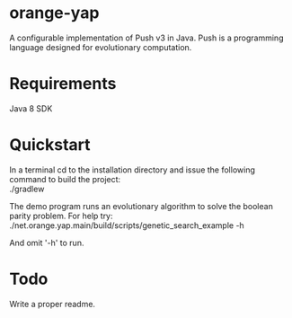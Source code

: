 # orange-yap
A configurable  implementation of Push v3 in Java. Push is a programming language designed for evolutionary computation.

# Requirements
Java 8 SDK

# Quickstart
In a terminal cd to the installation directory and issue the following command to build the project:  
./gradlew

The demo program runs an evolutionary algorithm to solve the boolean parity problem. For help try:  
./net.orange.yap.main/build/scripts/genetic_search_example -h

And omit '-h' to run.

# Todo
Write a proper readme.